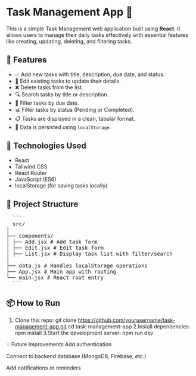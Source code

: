 # Task Management App 📝

This is a simple Task Management web application built using **React**. It allows users to manage their daily tasks effectively with essential features like creating, updating, deleting, and filtering tasks.

## 🔧 Features

- ✅ Add new tasks with title, description, due date, and status.
- 📝 Edit existing tasks to update their details.
- ❌ Delete tasks from the list.
- 🔍 Search tasks by title or description.
- 📅 Filter tasks by due date.
- 📊 Filter tasks by status (Pending or Completed).
- 📋 Tasks are displayed in a clean, tabular format.
- 💾 Data is persisted using `localStorage`.

## 🚀 Technologies Used

- React
- Tailwind CSS
- React Router
- JavaScript (ES6)
- localStorage (for saving tasks locally)

## 📁 Project Structure

<pre>
  ```
  src/
│
├── components/
│ ├── Add.jsx # Add task form
│ ├── Edit.jsx # Edit task form
│ ├── List.jsx # Display task list with filter/search
│
├── data.js # Handles localStorage operations
├── App.jsx # Main app with routing
└── main.jsx # React root entry
  ```
</pre>


## 📦 How to Run

1. Clone this repo:
   git clone https://github.com/yourusername/task-management-app.git
   cd task-management-app
2.Install dependencies:
  npm install
3.Start the development server:
  npm run dev

💡 Future Improvements
Add authentication

Connect to backend database (MongoDB, Firebase, etc.)

Add notifications or reminders
